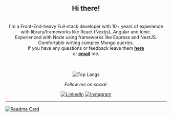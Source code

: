 <div align="center">
<h2> Hi there! </h2>
</div>
<div align="center">
<br>
I'm a Front-End-heavy Full-stack developer with 10+ years of experience with library/frameworks like React (Nextjs), Angular and Ionic. <br>
Experienced with Node using frameworks like Express and NestJS. Comfortable writing complex Mongo queries.<br>
If you have any questions or feedback leave them <a href="https://github.com/arielgpe/arielgpe/issues/new"><b>here</b></a><br>
or <a href="mailto:ariel.guzman01@gmail.com"><b>email</b></a> me.

</div>

<br>
<br>
<div align="center">

[//]: # (<picture>)

[//]: # (  <source)

[//]: # (    srcset="https://github-readme-stats.vercel.app/api?username=arielgpe&show_icons=true&theme=dark&hide_rank=true&include_all_commits=true&hide=contribs")

[//]: # (    media="&#40;prefers-color-scheme: dark&#41;")

[//]: # (  />)

[//]: # (  <source)

[//]: # (    srcset="https://github-readme-stats.vercel.app/api?username=arielgpe&show_icons=true&hide_rank=true&include_all_commits=true&hide=contribs")

[//]: # (    media="&#40;prefers-color-scheme: light&#41;, &#40;prefers-color-scheme: no-preference&#41;")

[//]: # (  />)

[//]: # (  <img src="https://github-readme-stats.vercel.app/api?username=arielgpe&show_icons=true&hide_rank=true&include_all_commits=true&hide=contribs" />)

[//]: # (</picture>)

![Top Langs](https://github-readme-stats.vercel.app/api/top-langs/?username=arielgpe&layout=compact&theme=dark)


<i>Follow me on social:</i><br>

<a href="https://www.linkedin.com/in/arielgpe" target="_blank"><img src="https://img.shields.io/badge/LinkedIn-%230077B5.svg?&style=flat-rounded&logo=linkedin&logoColor=white" alt="LinkedIn"></a>
<a href="https://www.instagram.com/arielgpe" target="_blank"><img src="https://img.shields.io/badge/Instagram-%23E4405F.svg?&style=flat-rounded&logo=instagram&logoColor=white" alt="Instagram"></a>

</div>


---
[![Readme Card](https://github-readme-stats.vercel.app/api/pin/?username=arielgpe&repo=ride-share&show_owner=true)](https://github.com/arielgpe/ride-share)
